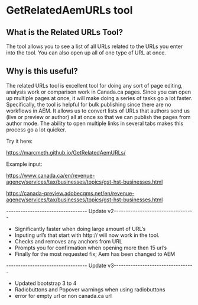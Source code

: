 # GetRelatedAemURLs tool
## What is the Related URLs Tool?

The tool allows you to see a list of all URLs related to the URLs you enter into the tool.  You can also open up all of one type of URL at once.

## Why is this useful?
The related URLs tool is excellent tool for doing any sort of page editing, analysis work or comparison work in Canada.ca pages.  Since you can open up multiple pages at once, it will make doing a series of tasks go a lot faster. Specifically, the tool is helpful for bulk publishing since there are no workflows in AEM. It allows us to convert lists of URLs that authors send us (live or preview or author) all at once so that we can publish the pages from author mode. The ability to open multiple links in several tabs makes this process go a lot quicker.

Try it here:

https://marcmeth.github.io/GetRelatedAemURLs/

Example input:

https://www.canada.ca/en/revenue-agency/services/tax/businesses/topics/gst-hst-businesses.html

https://canada-preview.adobecqms.net/en/revenue-agency/services/tax/businesses/topics/gst-hst-businesses.html

---------------------------------- Update v2----------------------------------

- Significantly faster when doing large amount of URL’s
- Inputing url’s that start with http:// will now work in the tool.  
- Checks and removes any anchors from URL
- Prompts you for confirmation when opening more then 15 url’s
- Finally for the most requested fix; Aem has been changed to AEM

---------------------------------- Update v3----------------------------------

- Updated bootstrap 3 to 4
- Radiobuttons and Popover warnings when using radiobuttons
- error for empty url or non canada.ca url
